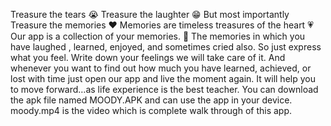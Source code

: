 Treasure the tears 😭
Treasure the laughter 😁
But most importantly 
Treasure the memories ❤
Memories are timeless treasures of the heart 💗
Our app is a collection of your memories. 💞
The memories in which you have laughed , learned, enjoyed, and sometimes cried also. 
So just express what you feel. Write down your feelings we will take care of it.
And whenever you want to find out how much you have learned, achieved, or lost with time just open our app and live the moment again.
It will help you to move forward…as life experience is the best teacher.
You can download the apk file named MOODY.APK and can use the app in your device. moody.mp4 is the video which is complete walk through of this app.

